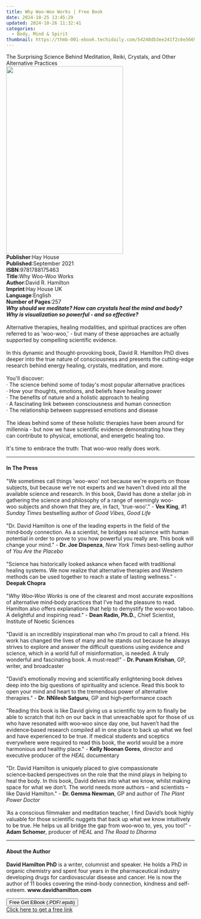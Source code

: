 ```yaml
---
title: Why Woo-Woo Works | Free Book
date: 2024-10-25 13:45:29
updated: 2024-10-26 11:32:41
categories:
  - Body, Mind & Spirit
thumbnail: https://thmb-001-ebook.techidaily.com/54248db3ee241f2c6e5669ce6304bf3b43726dd334ba9e09446fd6d6c5b3c14b.jpg
---
```

<main id="book-container">
  <div class="flex flex-col">
    <div class="book-brief flex-1 py-6 px-4 sm:p-6 md:py-10 md:px-8">
      <!-- brief-->
      <div class="book-brief-main">
        The Surprising Science Behind Meditation, Reiki, Crystals, and Other
        Alternative Practices
      </div>
    </div>
    <div
      class="book-meta-info flex-1 grid gap-4 col-start-1 col-end-3 row-start-1 sm:mb-6 sm:grid-cols-4 lg:gap-6 lg:col-start-2 lg:row-end-6 lg:row-span-6 lg:mb-0"
    >
      <div
        class="book-meta-info-left place-content-center mt-4 p-4 text-sm leading-6 col-start-2 col-span-2 dark:text-slate-400"
      >
        <img
          class="w-full h-500 object-cover rounded-lg sm:h-255 sm:col-span-2 lg:col-span-full"
          src="https://img-001-ebook.techidaily.com/3f16adbcd4a1a6e98c5f5b7701bb562ec00e77d5651f5457e20eff71deb02a66.jpg"
          alt=""
          width="312"
          height="500"
        />
      </div>
      <div
        class="book-meta-info-right mt-2 col-start-1 row-start-2 col-span-3 self-center"
      >
        <!-- meta data  -->
        <div class="flex flex-col px-4 md:px-8">
          <div class="flex-1">
            <strong>Publisher</strong>:<span class="px-2">Hay House</span>
          </div>
          <div class="flex-1">
            <strong>Published</strong>:<span class="px-2">September 2021</span>
          </div>
          <div class="flex-1">
            <strong>ISBN</strong>:<span class="px-2">9781788175463</span>
          </div>
          <div class="flex-1">
            <strong>Title</strong>:<span class="px-2">Why Woo-Woo Works</span>
          </div>
          <div class="flex-1">
            <strong>Author</strong>:<span class="px-2">David R. Hamilton</span>
          </div>
          <div class="flex-1">
            <strong>Imprint</strong>:<span class="px-2">Hay House UK</span>
          </div>
          <div class="flex-1">
            <strong>Language</strong>:<span class="px-2">English</span>
          </div>
          <div class="flex-1">
            <strong>Number of Pages</strong>:<span class="px-2">257</span>
          </div>
        </div>
      </div>
    </div>
    <div class="book-description flex-1 py-6 px-4 sm:p-6 md:py-10 md:px-8">
      <div class="book-description-main">
        <div accordion-content="" id="description">
          <b
            ><i
              >Why should we meditate? How can crystals heal the mind and body?
              Why is visualization so powerful - and so effective?</i
            ><br /><br /></b
          >Alternative therapies, healing modalities, and spiritual practices
          are often referred to as 'woo-woo,' - but many of these approaches are
          actually supported by compelling scientific evidence.<br /><br />In
          this dynamic and thought-provoking book, David R. Hamilton PhD dives
          deeper into the true nature of consciousness and presents the
          cutting-edge research behind energy healing, crystals, meditation, and
          more.<br /><br />You'll discover:<br />· The science behind some of
          today's most popular alternative practices<br />· How your thoughts,
          emotions, and beliefs have healing power<br />· The benefits of nature
          and a holistic approach to healing<br />· A fascinating link between
          consciousness and human connection<br />· The relationship between
          suppressed emotions and disease<br /><br />The ideas behind some of
          these holistic therapies have been around for millennia - but now we
          have scientific evidence demonstrating how they can contribute to
          physical, emotional, and energetic healing too.<br /><br />It's time
          to embrace the truth: That woo-woo really does work.
        </div>
        <div class="accordion-fader"></div>
      </div>
    </div>
    <div class="book-excerpts flex-1 py-6 px-4 sm:p-6 md:py-10 md:px-8">
      <!-- excerpts-->
      <div class="book-excerpts-main">
        <hr />
        <h4 class="placeholder placeholder-heading">
          <span>In The Press</span>
        </h4>
        <p>
          "We sometimes call things&nbsp;'woo-woo'&nbsp;not because we're
          experts on those subjects, but because we're not experts and we
          haven't dived into all the available science and research. In this
          book, David has done a stellar job in gathering the science and
          philosophy of a range of seemingly&nbsp;woo-woo&nbsp;subjects and
          shown that they are, in fact, 'true-woo'." - <b>Vex King</b>, #1
          <i>Sunday Times</i> bestselling author of <i>Good Vibes, Good Life</i
          ><br /><br />"Dr. David Hamilton is one of the leading experts in the
          field of the mind‑body connection. As a scientist, he bridges real
          science with human potential in order to prove to you how powerful you
          really are. This book will change your mind." -
          <b>Dr. Joe Dispenza</b>, <i>New York Times</i> best‑selling author of
          <i>You Are the Placebo<br /><br /></i>"Science has historically looked
          askance when faced with traditional healing systems. We now realize
          that alternative therapies and Western methods can be used together to
          reach a state of lasting wellness." - <b>Deepak Chopra</b
          ><br /><br />"<i>Why Woo‑Woo Works</i> is one of the clearest and most
          accurate expositions of alternative mind‑body practices that I’ve had
          the pleasure to read. Hamilton also offers explanations that help to
          demystify the woo‑woo taboo. A delightful and inspiring read." -
          <b>Dean Radin, Ph.D.</b>, Chief Scientist, Institute of Noetic
          Sciences<br /><br />"David is an incredibly inspirational man who I’m
          proud to call a friend. His work has changed the lives of many and he
          stands out because he always strives to explore and answer the
          difficult questions using evidence and science, which in a world full
          of misinformation, is needed. A truly wonderful and fascinating book.
          A must‑read!" - <b>Dr. Punam Krishan</b>, GP, writer, and
          broadcaster<br /><br />"David’s emotionally moving and scientifically
          enlightening book delves deep into the big questions of spirituality
          and science. Read this book to open your mind and heart to the
          tremendous power of alternative therapies." -
          <b>Dr. NNilesh Satguru</b>, GP and high‑performance coach<br /><br />"Reading
          this book is like David giving us a scientific toy arm to finally be
          able to scratch that itch on our back in that unreachable spot for
          those of us who have resonated with woo‑woo since day one, but haven’t
          had the evidence‑based research compiled all in one place to back up
          what we feel and have experienced to be true. If medical students and
          sceptics everywhere were required to read this book, the world would
          be a more harmonious and healthy place." - <b>Kelly Noonan Gores</b>,
          director and executive producer of the
          <i>HEAL</i> documentary<br /><br />"Dr. David Hamilton is uniquely
          placed to give compassionate science‑backed perspectives on the role
          that the mind plays in helping to heal the body. In this book, David
          delves into what we know, whilst making space for what we don’t. The
          world needs more authors – and scientists – like David Hamilton." -
          <b>Dr. Gemma Newman</b>, GP and author of <i>The Plant Power Doctor</i
          ><br /><br />‘As a conscious filmmaker and meditation teacher, I find
          David’s book highly valuable for those scientific nuggets that back up
          what we know intuitively to be true. He helps us all bridge the gap
          from woo‑woo to, yes, you too!" - <b>Adam Schomer</b>, producer of
          <i>HEAL</i> and <i>The Road to Dharma</i>
        </p>
      </div>
    </div>
    <div class="book-about-author flex-1 py-6 px-4 sm:p-6 md:py-10 md:px-8">
      <!-- about author-->
      <div class="book-main-author-main">
        <hr />
        <h4 class="placeholder placeholder-heading">
          <span>About the Author</span>
        </h4>
        <p>
          <b>David Hamilton PhD</b>&nbsp;is a writer, columnist and speaker. He
          holds a PhD in organic chemistry and spent four years in the
          pharmaceutical industry developing drugs for cardiovascular disease
          and cancer. He is now the author of 11 books covering the mind-body
          connection, kindness and self-esteem.&nbsp;<b
            >www.davidhamilton.com</b
          >
        </p>
      </div>
    </div>
    <div class="book-free-get flex-1 py-6 px-4 sm:p-6 md:py-10 md:px-8">
      <button
        id="btn-free-get"
        class="bg-blue-500 hover:bg-blue-700 text-white font-bold py-2 px-4 rounded"
      >
        Free Get EBook (.PDF/.epub)
      </button>
      <div id="countdown-display" class="px-2 text-lg mt-2"></div>
      <a
        id="free-link"
        class="hidden bg-blue-500 hover:bg-blue-700 text-white font-bold py-2 px-4 rounded"
        href="https://www.ebooks.com/en-us/book/210188119/why-woo-woo-works/david-r-hamilton/"
        target="_blank"
        >Click here to get a free link</a
      >
    </div>
    <script>
      let countdownTime = 0;
      let countdownInterval = null;
      document
        .getElementById('btn-free-get')
        .addEventListener('click', startCountdown);
      function startCountdown() {
        countdownTime = new Date().getTime() + 60000 * 3;
        countdownInterval = setInterval(updateCountdown, 1000);
        document.getElementById('btn-free-get').disabled = true;
        document
          .getElementById('btn-free-get')
          .classList.add('bg-gray-500', 'cursor-not-allowed');
      }
      function updateCountdown() {
        let currentTime = new Date().getTime();
        let timeLeft = countdownTime - currentTime;
        let secondsLeft = Math.floor(timeLeft / 1000);
        document.getElementById('countdown-display').innerHTML =
          `Remaining time: ${secondsLeft} seconds.`;
        if (secondsLeft <= 0) {
          clearInterval(countdownInterval);
          document.getElementById('btn-free-get').classList.add('hidden');
          document.getElementById('free-link').classList.remove('hidden');
          document.getElementById('countdown-display').innerHTML = '';
        }
      }
    </script>
  </div>
</main>
